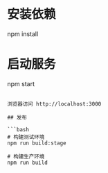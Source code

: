 # 安装依赖

npm install



# 启动服务

npm start

````

浏览器访问 http://localhost:3000

## 发布

```bash
# 构建测试环境
npm run build:stage

# 构建生产环境
npm run build
````
